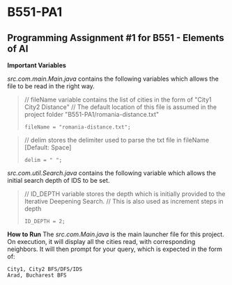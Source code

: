 # B551-PA1
Programming Assignment #1 for B551 - Elements of AI
------------------------

**Important Variables**

*src.com.main.Main.java* contains the following variables which allows the file to be read in the right way.
>// fileName variable contains the list of cities in the form of "City1 City2 Distance"
>// The default location of this file is assumed in the project folder "B551-PA1/romania-distance.txt"
>
>`fileName = "romania-distance.txt";` 

> // delim stores the delimiter used to parse the txt file in fileName [Default: Space]
>
> `delim = " ";`

*src.com.util.Search.java* contains the following variable which allows the initial search depth of IDS to be set.
>// ID_DEPTH variable stores the depth which is initially provided to the Iterative Deepening Search.
>// This is also used as increment steps in depth
>
>`ID_DEPTH = 2;`

**How to Run**
The *src.com.Main.java* is the main launcher file for this project.
On execution, it will display all the cities read, with corresponding neighbors.
It will then prompt for your query, which is expected in the form of:

    City1, City2 BFS/DFS/IDS
    Arad, Bucharest BFS

